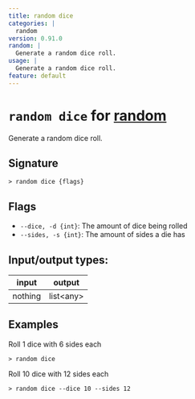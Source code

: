 ```yaml
---
title: random dice
categories: |
  random
version: 0.91.0
random: |
  Generate a random dice roll.
usage: |
  Generate a random dice roll.
feature: default
---
```

<!-- This file is automatically generated. Please edit the command in https://github.com/nushell/nushell instead. -->

# `random dice` for [random](/commands/categories/random.md)

<div class='command-title'>Generate a random dice roll.</div>

## Signature

```> random dice {flags} ```

## Flags

 -  `--dice, -d {int}`: The amount of dice being rolled
 -  `--sides, -s {int}`: The amount of sides a die has


## Input/output types:

| input   | output    |
| ------- | --------- |
| nothing | list\<any\> |

## Examples

Roll 1 dice with 6 sides each
```nu
> random dice

```

Roll 10 dice with 12 sides each
```nu
> random dice --dice 10 --sides 12

```

